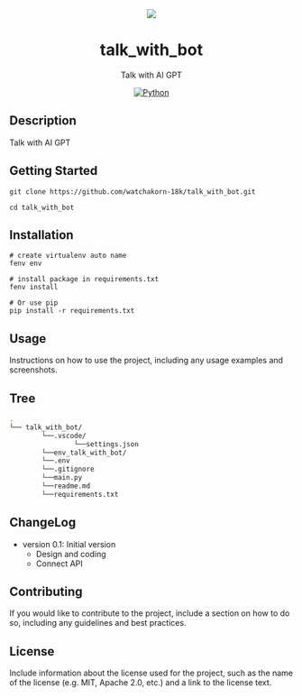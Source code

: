 <div align="center">
<picture>
  <source media="(prefers-color-scheme: dark)" srcset="https://cdn.discordapp.com/attachments/585069498986397707/1112788994175012936/image-removebg-preview.png">
  <img src="https://cdn.discordapp.com/attachments/585069498986397707/1112788501642104832/OIG.png">
</picture>
</div>

<h1 align="center">talk_with_bot</h1>
<p align="center">Talk with AI GPT</p>

<p align="center">
  <a href="LICENSE" target="_blank">
    <img alt="Python" src="https://img.shields.io/badge/version-0.1-gree?style=for-the-badge&logoColor=white&logo=Python" />
  </a>

</p>

## Description

Talk with AI GPT

## Getting Started

```
git clone https://github.com/watchakorn-18k/talk_with_bot.git

cd talk_with_bot

```

## Installation

```
# create virtualenv auto name
fenv env

# install package in requirements.txt
fenv install

# Or use pip
pip install -r requirements.txt

```

## Usage

Instructions on how to use the project, including any usage examples and screenshots.

## Tree

<!--- Start Tree --->

```bash
.
└── talk_with_bot/
        └──.vscode/
                └──settings.json
        └──env_talk_with_bot/
        └──.env
        └──.gitignore
        └──main.py
        └──readme.md
        └──requirements.txt

```

<!--- End Tree --->

## ChangeLog

- version 0.1: Initial version
  - Design and coding
  - Connect API

## Contributing

If you would like to contribute to the project, include a section on how to do so, including any guidelines and best practices.

## License

Include information about the license used for the project, such as the name of the license (e.g. MIT, Apache 2.0, etc.) and a link to the license text.
